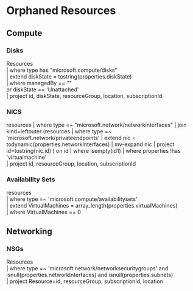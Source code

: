 # Orphaned Resources

## Compute
### Disks
Resources    
| where type has "microsoft.compute/disks"   
| extend diskState = tostring(properties.diskState)  
| where managedBy == ""  
    or diskState == 'Unattached'  
| project id, diskState, resourceGroup, location, subscriptionId


### NICS
resources
| where type =~ "microsoft.network/networkinterfaces"
| join kind=leftouter (resources
| where type =~ 'microsoft.network/privateendpoints'
| extend nic = todynamic(properties.networkInterfaces)
| mv-expand nic
| project id=tostring(nic.id) ) on id
| where isempty(id1)
| where properties !has 'virtualmachine'  
| project id, resourceGroup, location, subscriptionId


### Availability Sets

resources  
| where type =~ 'microsoft.compute/availabilitysets'  
| extend VirtualMachines = array_length(properties.virtualMachines)  
| where VirtualMachines == 0  

## Networking
### NSGs
Resources  
| where type =~ 'microsoft.network/networksecuritygroups' and isnull(properties.networkInterfaces) and isnull(properties.subnets)  
| project Resource=id, resourceGroup, subscriptionId, location  